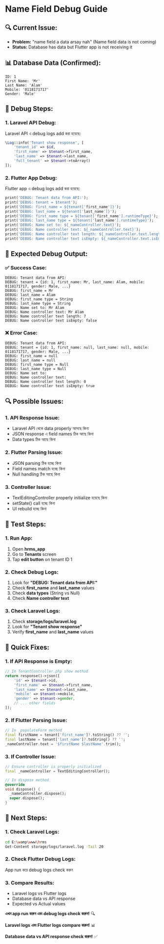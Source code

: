 # Name Field Debug Guide

## 🔍 **Current Issue:**
- **Problem:** "name field a data arsay nah" (Name field data is not coming)
- **Status:** Database has data but Flutter app is not receiving it

## 📊 **Database Data (Confirmed):**
```
ID: 1
First Name: 'Mr'
Last Name: 'Alam'
Mobile: '0118171717'
Gender: 'Male'
```

## 🔧 **Debug Steps:**

### **1. Laravel API Debug:**
Laravel API এ debug logs add করা হয়েছে:
```php
\Log::info('Tenant show response', [
    'tenant_id' => $id,
    'first_name' => $tenant->first_name,
    'last_name' => $tenant->last_name,
    'full_tenant' => $tenant->toArray()
]);
```

### **2. Flutter App Debug:**
Flutter app এ debug logs add করা হয়েছে:
```dart
print('DEBUG: Tenant data from API:');
print('DEBUG: tenant = $tenant');
print('DEBUG: first_name = ${tenant['first_name']}');
print('DEBUG: last_name = ${tenant['last_name']}');
print('DEBUG: first_name type = ${tenant['first_name'].runtimeType}');
print('DEBUG: last_name type = ${tenant['last_name'].runtimeType}');
print('DEBUG: Name set to: ${_nameController.text}');
print('DEBUG: Name controller text: ${_nameController.text}');
print('DEBUG: Name controller text length: ${_nameController.text.length}');
print('DEBUG: Name controller text isEmpty: ${_nameController.text.isEmpty}');
```

## 🎯 **Expected Debug Output:**

### **✅ Success Case:**
```
DEBUG: Tenant data from API:
DEBUG: tenant = {id: 1, first_name: Mr, last_name: Alam, mobile: 0118171717, gender: Male, ...}
DEBUG: first_name = Mr
DEBUG: last_name = Alam
DEBUG: first_name type = String
DEBUG: last_name type = String
DEBUG: Name set to: Mr Alam
DEBUG: Name controller text: Mr Alam
DEBUG: Name controller text length: 7
DEBUG: Name controller text isEmpty: false
```

### **❌ Error Case:**
```
DEBUG: Tenant data from API:
DEBUG: tenant = {id: 1, first_name: null, last_name: null, mobile: 0118171717, gender: Male, ...}
DEBUG: first_name = null
DEBUG: last_name = null
DEBUG: first_name type = Null
DEBUG: last_name type = Null
DEBUG: Name set to: 
DEBUG: Name controller text: 
DEBUG: Name controller text length: 0
DEBUG: Name controller text isEmpty: true
```

## 🔍 **Possible Issues:**

### **1. API Response Issue:**
- Laravel API থেকে data properly আসছে কিনা
- JSON response এ field names ঠিক আছে কিনা
- Data types ঠিক আছে কিনা

### **2. Flutter Parsing Issue:**
- JSON parsing ঠিক হচ্ছে কিনা
- Field names match হচ্ছে কিনা
- Null handling ঠিক আছে কিনা

### **3. Controller Issue:**
- TextEditingController properly initialize হয়েছে কিনা
- setState() call হচ্ছে কিনা
- UI rebuild হচ্ছে কিনা

## 📱 **Test Steps:**

### **1. Run App:**
1. Open **hrms_app**
2. Go to **Tenants** screen
3. Tap **edit button** on tenant ID 1

### **2. Check Debug Logs:**
1. Look for **"DEBUG: Tenant data from API:"**
2. Check **first_name** and **last_name** values
3. Check **data types** (String vs Null)
4. Check **Name controller text**

### **3. Check Laravel Logs:**
1. Check **storage/logs/laravel.log**
2. Look for **"Tenant show response"**
3. Verify **first_name** and **last_name** values

## 🔧 **Quick Fixes:**

### **1. If API Response is Empty:**
```php
// In TenantController.php show method
return response()->json([
    'id' => $tenant->id,
    'first_name' => $tenant->first_name,
    'last_name' => $tenant->last_name,
    'mobile' => $tenant->mobile,
    'gender' => $tenant->gender,
    // ... other fields
]);
```

### **2. If Flutter Parsing Issue:**
```dart
// In _populateForm method
final firstName = tenant['first_name']?.toString() ?? '';
final lastName = tenant['last_name']?.toString() ?? '';
_nameController.text = '$firstName $lastName'.trim();
```

### **3. If Controller Issue:**
```dart
// Ensure controller is properly initialized
final _nameController = TextEditingController();

// In dispose method
@override
void dispose() {
  _nameController.dispose();
  super.dispose();
}
```

## 🎯 **Next Steps:**

### **1. Check Laravel Logs:**
```bash
cd E:\wamp\www\hrms
Get-Content storage/logs/laravel.log -Tail 20
```

### **2. Check Flutter Debug Logs:**
App run করে debug logs check করুন

### **3. Compare Results:**
- Laravel logs vs Flutter logs
- Database data vs API response
- Expected vs Actual values

**এখন app run করুন এবং debug logs check করুন!** 🔍

**Laravel logs এবং Flutter logs compare করুন!** 📊

**Database data vs API response check করুন!** ✅ 